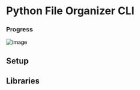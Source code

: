 ﻿# Python File Organizer CLI
### Progress
![image](https://github.com/user-attachments/assets/949954e8-fb01-48f5-8d73-b7e613c89efe)

## Setup
## Libraries
